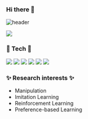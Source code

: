###           Hi there 👋

![header](https://capsule-render.vercel.app/api?type=waving&color=auto&height=200&section=header&text=Joonhyeok%20Github&fontSize=40&animation=fadeIn)

<img src="https://img.shields.io/badge/ljh124578@Gmail.com-EA4335?style=flat-square&logo=Gmail&logoColor=white"/>

### 💪 Tech 💪
[<img src="https://img.shields.io/badge/Python-3776AB?style=flat-square&logo=Python&logoColor=white"/>](https://www.python.org/ "Python link")
[<img src="https://img.shields.io/badge/ROS-22314E?style=flat-square&logo=ROS&logoColor=white"/>](http://wiki.ros.org/ROS/Installation "ros link")
[<img src="https://img.shields.io/badge/NumPy-013243?style=flat-square&logo=NumPy&logoColor=white"/>](https://numpy.org/ "Numpy link")
[<img src="https://img.shields.io/badge/Tensorflow-FF6F00?style=flat-square&logo=Tensorflow&logoColor=white"/>](https://www.tensorflow.org/?hl=ko "Tensorflow link")
[<img src="https://img.shields.io/badge/PyTorch-EE4C2C?style=flat-square&logo=PyTorch&logoColor=white"/>](https://pytorch.org/ "PyTorch link")
[<img src="https://img.shields.io/badge/Visual Studio Code-007ACC?style=flat-square&logo=Visual Studio Code&logoColor=white"/>](https://code.visualstudio.com/ "Visual Studio Code link")


### ✨ Research interests ✨
- Manipulation
- Imitation Learning
- Reinforcement Learning
- Preference-based Learning




<!--
**ljh4697/ljh4697** is a ✨ _special_ ✨ repository because its `README.md` (this file) appears on your GitHub profile.

Here are some ideas to get you started:

- 🔭 I’m currently working on ...
- 🌱 I’m currently learning ...
- 👯 I’m looking to collaborate on ...
- 🤔 I’m looking for help with ...
- 💬 Ask me about ...
- 📫 How to reach me: ...
- 😄 Pronouns: ...
- ⚡ Fun fact: ...
-->

